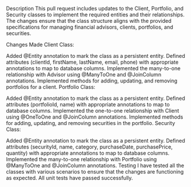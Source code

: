 Description
This pull request includes updates to the Client, Portfolio, and Security classes to implement the required entities and their relationships. The changes ensure that the class structure aligns with the provided specifications for managing financial advisors, clients, portfolios, and securities.

Changes Made
Client Class:

Added @Entity annotation to mark the class as a persistent entity.
Defined attributes (clientId, firstName, lastName, email, phone) with appropriate annotations to map to database columns.
Implemented the many-to-one relationship with Advisor using @ManyToOne and @JoinColumn annotations.
Implemented methods for adding, updating, and removing portfolios for a client.
Portfolio Class:

Added @Entity annotation to mark the class as a persistent entity.
Defined attributes (portfolioId, name) with appropriate annotations to map to database columns.
Implemented the one-to-one relationship with Client using @OneToOne and @JoinColumn annotations.
Implemented methods for adding, updating, and removing securities in the portfolio.
Security Class:

Added @Entity annotation to mark the class as a persistent entity.
Defined attributes (securityId, name, category, purchaseDate, purchasePrice, quantity) with appropriate annotations to map to database columns.
Implemented the many-to-one relationship with Portfolio using @ManyToOne and @JoinColumn annotations.
Testing
I have tested all the classes with various scenarios to ensure that the changes are functioning as expected. All unit tests have passed successfully.
